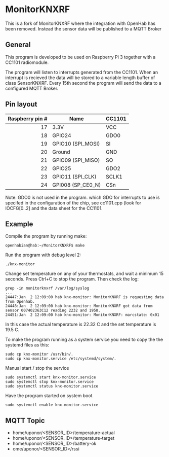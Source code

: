 # MonitorKNXRF
This is a fork of MonitorKNXRF where the integration with OpenHab has been removed.
Instead the sensor data will be published to a MQTT Broker

## General

This program is developed to be used on Raspberry Pi 3 together with a CC1101 radiomodule.

The program will listen to interrupts generated from the CC1101. When an interrupt is recieved the data will be stored to a variable length buffer of class SensorKNXRF.
Every 15th second the program will send the data to a configured MQTT Broker.

## Pin layout

| Raspberry pin # | Name | CC1101 |
| --: | --- | --- |
| 17 | 3.3V              | VCC |
| 18 | GPIO24            | GDO0 |
| 19 | GPIO10 (SPI_MOSI) | SI |
| 20 | Ground            | GND |
| 21 | GPIO09 (SPI_MISO) | SO |
| 22 | GPIO25            | GDO2 |
| 23 | GPIO11 (SPI_CLK)  | SCLK1 |
| 24 | GPI008 (SP_CE0_N) | CSn |

Note: GDO0 is not used in the program. which GDO for interrupts to use is specifed in the configuration of the chip, see cc1101.cpp (look for IOCFG[0..2] and the data sheet for the CC1101.

## Example

Compile the program by running make:
```
openhabian@hab:~/MonitorKNXRF$ make
```

Run the program with debug level 2:
```
./knx-monitor
```
Change set temperature on any of your thermostats, and wait a minimum 15 seconds.
Press Ctrl+C to stop the program.
Then check the log:
```
grep -in monitorknxrf /var/log/syslog
...
24447:Jan  2 12:09:00 hab knx-monitor: MonitorKNXRF is requesting data from Openhab.
24448:Jan  2 12:09:00 hab knx-monitor: MonitorKNXRF got data from sensor 007402363C12 reading 2232 and 1950.
24451:Jan  2 12:09:00 hab knx-monitor: MonitorKNXRF: marcstate: 0x01

```
In this case the actual temperature is 22.32 C and the set temperature is 19.5 C.

To make the program running as a system service you need to copy the the systemd files as this:
```
sudo cp knx-monitor /usr/bin/.
sudo cp knx-monitor.service /etc/systemd/system/.
```

Manual start / stop the service 
```
sudo systemctl start knx-monitor.service
sudo systemctl stop knx-monitor.service
sudo systemctl status knx-monitor.service
```

Have the program started on system boot
```
sudo systemctl enable knx-monitor.service
```


## MQTT Topic
 * home/uponor/<SENSOR_ID>/temperature-actual
 * home/uponor/<SENSOR_ID>/temperature-target
 * home/uponor/<SENSOR_ID>/battery-ok
 * ome/uponor/<SENSOR_ID>/rssi